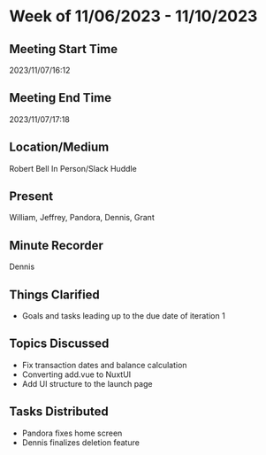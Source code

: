 # Week of 11/06/2023 - 11/10/2023

## Meeting Start Time

2023/11/07/16:12

## Meeting End Time

2023/11/07/17:18

## Location/Medium

Robert Bell In Person/Slack Huddle

## Present

William, Jeffrey, Pandora, Dennis, Grant

## Minute Recorder

Dennis

## Things Clarified

- Goals and tasks leading up to the due date of iteration 1

## Topics Discussed

- Fix transaction dates and balance calculation
- Converting add.vue to NuxtUI
- Add UI structure to the launch page

## Tasks Distributed

- Pandora fixes home screen
- Dennis finalizes deletion feature
